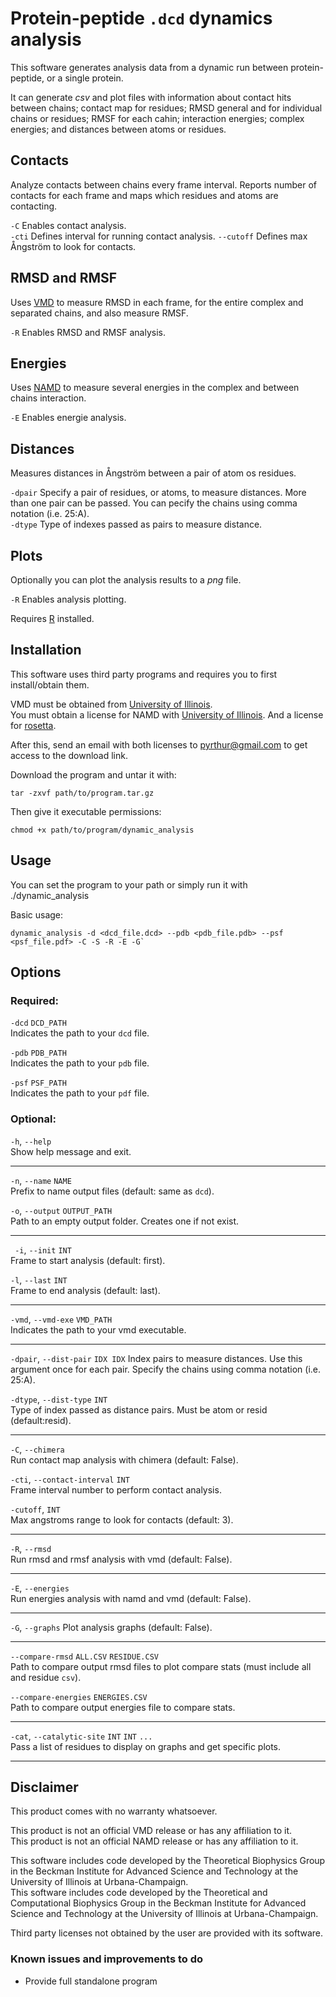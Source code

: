 # Protein-peptide `.dcd` dynamics analysis
This software generates analysis data from a dynamic run between protein-peptide, or a single protein.

It can generate *csv* and plot files with information about contact hits between chains; contact map for residues; RMSD general and for individual chains or residues; RMSF for each cahin; interaction energies; complex energies; and distances between atoms or residues.

## Contacts
Analyze contacts between chains every frame interval. Reports number of contacts for each frame and maps which residues and atoms are contacting.
 
`-C` Enables contact analysis.  
`-cti` Defines interval for running contact analysis.
`--cutoff` Defines max Ångström to look for contacts.

## RMSD and RMSF
Uses [VMD](https://www.ks.uiuc.edu/Research/vmd/) to measure RMSD in each frame, for the entire complex and separated chains, and also measure RMSF. 

`-R` Enables RMSD and RMSF analysis.

## Energies
Uses [NAMD](https://www.ks.uiuc.edu/Research/namd/) to measure several energies in the complex and between chains interaction.

`-E` Enables energie analysis.

## Distances
Measures distances in Ångström between a pair of atom os residues.

`-dpair` Specify a pair of residues, or atoms, to measure distances. More than one pair can be passed. You can pecify the chains using comma notation (i.e. 25:A).  
`-dtype` Type of indexes passed as pairs to measure distance.

## Plots
Optionally you can plot the analysis results to a *png* file.

`-R` Enables analysis plotting.

Requires [R](https://www.r-project.org/) installed.

## Installation
This software uses third party programs and requires you to first install/obtain them.

VMD must be obtained from [University of Illinois](https://www.ks.uiuc.edu/Development/Download/download.cgi?PackageName=VMD).  
You must obtain a license for NAMD with [University of Illinois](https://www.ks.uiuc.edu/Development/Download/download.cgi?UserID=&AccessCode=&ArchiveID=1641). And a license for [rosetta](https://els2.comotion.uw.edu/product/rosetta).

After this, send an email with both licenses to [pyrthur@gmail.com](pyrthur@gmail.com) to get access to the download link.

Download the program and untar it with:

    tar -zxvf path/to/program.tar.gz

Then give it executable permissions:
 
    chmod +x path/to/program/dynamic_analysis

## Usage
You can set the program to your path or simply run it with ./dynamic_analysis

Basic usage: 
```
dynamic_analysis -d <dcd_file.dcd> --pdb <pdb_file.pdb> --psf <psf_file.pdf> -C -S -R -E -G`
```

## Options

### Required:
`-dcd` `DCD_PATH`  
Indicates the path to your `dcd` file.

`-pdb` `PDB_PATH`  
Indicates the path to your `pdb` file.  

`-psf` `PSF_PATH`  
Indicates the path to your `pdf` file.

### Optional:
`-h`, `--help`  
Show help message and exit.
***

`-n`, `--name` `NAME`  
Prefix to name output files (default: same as `dcd`).

`-o`, `--output` `OUTPUT_PATH`  
Path to an empty output folder. Creates one if not exist.
***

` -i`, `--init` `INT`  
Frame to start analysis (default: first).

`-l`, `--last` `INT`  
Frame to end analysis (default: last).
***

`-vmd`, `--vmd-exe` `VMD_PATH`  
Indicates the path to your vmd executable.
***

`-dpair`, `--dist-pair`  `IDX IDX`
Index pairs to measure distances. Use this argument once for each pair. Specify the chains using comma notation (i.e. 25:A).

`-dtype`, `--dist-type` `INT`  
Type of index passed as distance pairs. Must be atom or resid (default:resid).
***

`-C`, `--chimera`  
Run contact map analysis with chimera (default: False).

`-cti`, `--contact-interval` `INT`  
Frame interval number to perform contact analysis.

`-cutoff`, `INT`  
Max angstroms range to look for contacts (default: 3).
***

`-R`, `--rmsd`   
Run rmsd and rmsf analysis with vmd (default: False).
***

`-E`, `--energies`  
Run energies analysis with namd and vmd (default: False).
***

`-G`, `--graphs`
Plot analysis graphs (default: False).

***
`--compare-rmsd` `ALL.CSV` `RESIDUE.CSV`  
Path to compare output rmsd files to plot compare stats (must include all and residue `csv`).

`--compare-energies` `ENERGIES.CSV`  
Path to compare output energies file to compare stats.
***

`-cat`, `--catalytic-site` `INT` `INT` `...`  
Pass a list of residues to display on graphs and get specific plots.
***
     
## Disclaimer

This product comes with no warranty whatsoever.  

This product is not an official VMD release or has any affiliation to it.  
This product is not an official NAMD release or has any affiliation to it.  

This software includes code developed by the Theoretical Biophysics Group in the Beckman Institute for Advanced Science and Technology at the University of Illinois at Urbana-Champaign.  
This software includes code developed by the Theoretical and Computational Biophysics Group in the Beckman Institute for Advanced Science and Technology at the University of Illinois at Urbana-Champaign.
 
Third party licenses not obtained by the user are provided with its software. 

### Known issues and improvements to do
- Provide full standalone program
